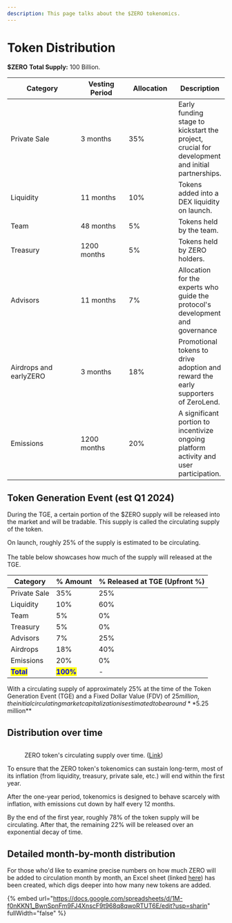 ```yaml
---
description: This page talks about the $ZERO tokenomics.
---
```


# Token Distribution

**$ZERO** **Total Supply:** 100 Billion.&#x20;

<table data-full-width="true"><thead><tr><th width="238.33333333333331">Category</th><th width="145">Vesting Period</th><th width="126">Allocation</th><th>Description</th></tr></thead><tbody><tr><td>Private Sale</td><td>3 months</td><td>35%</td><td>Early funding stage to kickstart the project, crucial for development and initial partnerships.</td></tr><tr><td>Liquidity</td><td>11 months</td><td>10%</td><td>Tokens added into a DEX liquidity on launch.</td></tr><tr><td>Team</td><td>48 months</td><td>5%</td><td>Tokens held by the team.</td></tr><tr><td>Treasury</td><td>1200 months</td><td>5%</td><td>Tokens held by ZERO holders.</td></tr><tr><td>Advisors</td><td>11 months</td><td>7%</td><td>Allocation for the experts who guide the protocol's development and governance</td></tr><tr><td>Airdrops and earlyZERO</td><td>3 months</td><td>18%</td><td>Promotional tokens to drive adoption and reward the early supporters of ZeroLend. </td></tr><tr><td>Emissions</td><td>1200 months</td><td>20%</td><td>A significant portion to incentivize ongoing platform activity and user participation.</td></tr></tbody></table>

## Token Generation Event (est Q1 2024)

During the TGE, a certain portion of the $ZERO supply will be released into the market and will be tradable. This supply is called the circulating supply of the token.

On launch, roughly 25% of the supply is estimated to be circulating. \
\
The table below showcases how much of the supply will released at the TGE.

| Category                                   | % Amount                                  | % Released at TGE (Upfront %) |
| ------------------------------------------ | ----------------------------------------- | ----------------------------- |
| Private Sale                               | 35%                                       | 25%                           |
| Liquidity                                  | 10%                                       | 60%                           |
| Team                                       | 5%                                        | 0%                            |
| Treasury                                   | 5%                                        | 0%                            |
| Advisors                                   | 7%                                        | 25%                           |
| Airdrops                                   | 18%                                       | 40%                           |
| Emissions                                  | 20%                                       | 0%                            |
| <mark style="color:blue;">**Total**</mark> | <mark style="color:blue;">**100%**</mark> | -                             |

With a circulating supply of approximately 25% at the time of the Token Generation Event (TGE) and a Fixed Dollar Value (FDV) of $25 million, the initial circulating market capitalization is estimated to be around **$5.25 million**

## Distribution over time

<figure><img src="../.gitbook/assets/Screenshot 2023-12-31 at 10.48.15 PM.png" alt=""><figcaption><p>ZERO token's circulating supply over time. (<a href="https://docs.google.com/spreadsheets/d/1M-f0nKKN1_BwnSpnFm9FJ4XnscF9t968q8qwoRTUT6E/edit?usp=sharing">Link</a>)</p></figcaption></figure>

To ensure that the ZERO token's tokenomics can sustain long-term, most of its inflation (from liquidity, treasury, private sale, etc.) will end within the first year.&#x20;

After the one-year period, tokenomics is designed to behave scarcely with inflation, with emissions cut down by half every 12 months.

By the end of the first year, roughly 78% of the token supply will be circulating. After that, the remaining 22% will be released over an exponential decay of time.

## Detailed month-by-month distribution

For those who'd like to examine precise numbers on how much ZERO will be added to circulation month by month, an Excel sheet (linked [here](https://docs.google.com/spreadsheets/d/1M-f0nKKN1\_BwnSpnFm9FJ4XnscF9t968q8qwoRTUT6E/edit#gid=736372284)) has been created, which digs deeper into how many new tokens are added.

{% embed url="https://docs.google.com/spreadsheets/d/1M-f0nKKN1_BwnSpnFm9FJ4XnscF9t968q8qwoRTUT6E/edit?usp=sharin" fullWidth="false" %}
